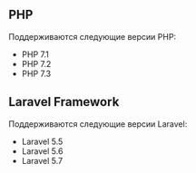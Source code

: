 ## PHP
Поддерживаются следующие версии PHP:

- PHP 7.1
- PHP 7.2
- PHP 7.3

## Laravel Framework
Поддерживаются следующие версии Laravel:

- Laravel 5.5
- Laravel 5.6
- Laravel 5.7
